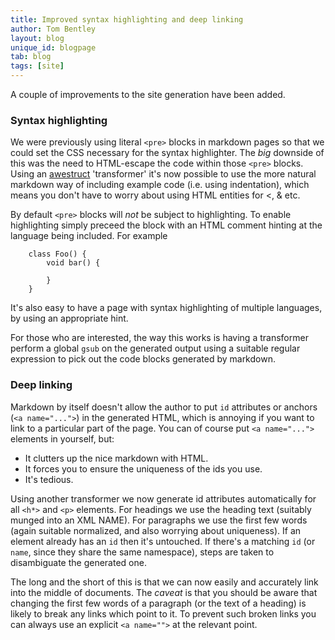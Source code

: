```yaml
---
title: Improved syntax highlighting and deep linking
author: Tom Bentley
layout: blog
unique_id: blogpage
tab: blog
tags: [site]
---
```


A couple of improvements to the site generation have been added.

### Syntax highlighting

We were previously using literal `<pre>` blocks in markdown pages so that we 
could set the CSS necessary for the syntax highlighter. The *big* downside of 
this was the need to HTML-escape the code within those `<pre>` blocks. Using 
an [awestruct](http://awestruct.org/) 'transformer' it's now possible to use 
the more natural markdown way of including example code 
(i.e. using indentation), which means you don't have to worry about using
HTML entities for <, & etc.

By default `<pre>` blocks will *not* be subject to highlighting. To enable
highlighting simply preceed the block with an HTML comment hinting at the 
language being included. For example

        class Foo() {
            void bar() {
            
            }
        }

It's also easy to have a page with syntax highlighting of multiple 
languages, by using an appropriate hint.

For those who are interested, the way this works is having a transformer 
perform a global `gsub` on the generated output using a suitable regular 
expression to pick out the code blocks generated by markdown.

### Deep linking

Markdown by itself doesn't allow the author to put `id` attributes or anchors
(`<a name="...">`) in the generated HTML, which is annoying if you want to link 
to a particular part of the page. You can of course put `<a name="...">` 
elements in yourself, but:

* It clutters up the nice markdown with HTML.
* It forces you to ensure the uniqueness of the ids you use.
* It's tedious.

Using another transformer we now generate id attributes automatically for all 
`<h*>` and `<p>` elements. For headings we use the heading text (suitably 
munged into an XML NAME). For paragraphs we use the first few words (again 
suitable normalized, and also worrying about uniqueness). If an element 
already has an `id` then it's untouched. If there's a matching `id` 
(or `name`, since they share the same namespace), steps are taken to 
disambiguate the generated one.

The long and the short of this is that we can now easily and accurately link 
into the middle of documents. The *caveat* is that you should be aware that 
changing the first few words of a paragraph (or the text of a heading) is 
likely to break any links which point to it. To prevent such broken links 
you can always use an explicit `<a name="">` at the relevant point.

